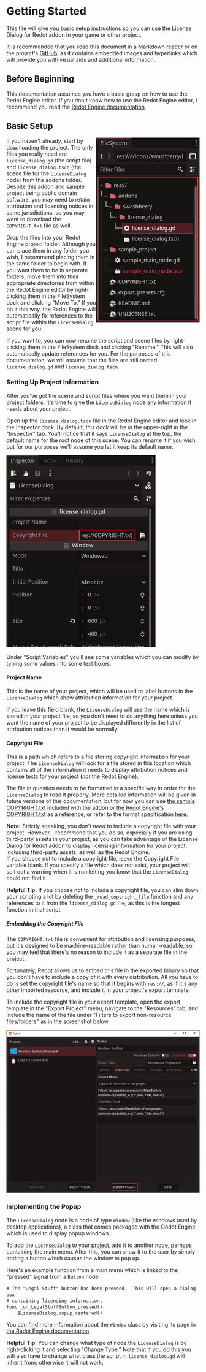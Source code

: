 # Getting Started

This file will give you basic setup instructions so you can use the License
Dialog for Redot addon in your game or other project.

It is recommended that you read this document in a Markdown reader or on the
project's [GitHub](https://github.com/swashdev/redot-license-dialog), as
it contains embedded images and hyperlinks which will provide you with visual
aids and additional information.

## Before Beginning

This documentation assumes you have a basic grasp on how to use the Redot Engine
editor.  If you don't know how to use the Redot Engine editor, I recommend you
read the [Redot Engine documentation][redot-docs].

[redot-docs]: https://docs.redotengine.org/en/stable/

## Basic Setup

<img style = "float:right" src = "screenshots/getting_started_01.png" title = "The FileSystem dock in a Redot Engine project, showing the file `license_dialog.gd` selected."/>

If you haven't already, start by downloading the project.  The only files you
really need are `license_dialog.gd` (the script file) and `license_dialog.tscn`
(the scene file for the `LicenseDialog` node) from the addons folder.  Despite
this addon and sample project being public domain software, you may need
to retain attribution and licensing notices in some jurisdictions, so you may
want to download the `COPYRIGHT.txt` file as well.

Drop the files into your Redot Engine project folder.  Although you can place
them in any folder you wish, I recommend placing them in the same folder to
begin with.  If you want them to be in separate folders, move them into their
appropriate directories from within the Redot Engine editor by right-clicking
them in the FileSystem dock and clicking "Move To."  If you do it this way, the
Redot Engine will automatically fix references to the script file within the
`LicenseDialog` scene for you.

If you want to, you can now rename the script and scene files by
right-clicking them in the FileSystem dock and clicking "Rename."  This will
also automatically update references for you.  For the purposes of this
documentation, we will assume that the files are still named
`license_dialog.gd` and `license_dialog.tscn`.

### Setting Up Project Information

After you've got the scene and script files where you want them in your project
folders, it's time to give the `LicenseDialog` node any information it needs
about your project.

Open up the `license_dialog.tscn` file in the Redot Engine editor and look in
the Inspector dock.  By default, this dock will be in the upper-right in the
"Inspector" tab.  You'll notice that it says `LicenseDialog` at the top, the
default name for the root node of this scene.  You can rename it if you wish,
but for our purposes we'll assume you let it keep its default name.

<img style = "margin: 0 auto" src = "screenshots/getting_started_02.png" title = "The Inspector dock in a Redot Engine project, showing some fields the user can modify to customize a `LicenseDialog` node." />

Under "Script Variables" you'll see some variables which you can modify by
typing some values into some text boxes.

#### Project Name

This is the name of your project, which will be used to label buttons in the
`LicenseDialog` which show attribution information for your project.

If you leave this field blank, the `LicenseDialog` will use the name which is
stored in your project file, so you don't need to do anything here unless you
want the name of your project to be displayed differently in the list of
attribution notices than it would be normally.

#### Copyright File

This is a path which refers to a file storing copyright information for your
project.  The `LicenseDialog` will look for a file stored in this location which
contains all of the information it needs to display attribution notices and
license texts for your project (*not* the Redot Engine).

The file in question needs to be formatted in a specific way in order for the
`LicenseDialog` to read it properly.  More detailed information will be given in
future versions of this documentation, but for now you can use
[the sample COPYRIGHT.txt][sample-copyright-file] included with the addon or
[the Redot Engine's COPYRIGHT.txt][redot-copyright-file] as
a reference, or refer to the format specification
[here][Debian copyright file format].

[sample-copyright-file]: ../COPYRIGHT.txt
[redot-copyright-file]: https://github.com/Redot-Engine/redot-engine/blob/master/COPYRIGHT.txt
[Debian copyright file format]: https://www.debian.org/doc/packaging-manuals/copyright-format/1.0/

**Note:**
Strictly speaking, you don't _need_ to include a copyright file with your
project.  However, I recommend that you do so, especially if you are using
third-party assets in your project, as you can take advantage of the License
Dialog for Redot addon to display licensing information for your project,
including third-party assets, as well as the Redot Engine.  
If you choose not to include a copyright file, leave the Copyright File variable
blank.  If you specify a file which does not exist, your project will spit out a
warning when it is run letting you know that the `LicenseDialog` could not find
it.

**Helpful Tip:**
If you choose not to include a copyright file, you can slim down your scripting
a lot by deleting the `_read_copyright_file` function and any references to it
from the `license_dialog.gd` file, as this is the longest function in that
script.

##### Embedding the Copyright File

The `COPYRIGHT.txt` file is convenient for attribution and licensing purposes,
but it's designed to be machine-readable rather than human-readable, so you may
feel that there's no reason to include it as a separate file in the project.

Fortunately, Redot allows us to embed this file in the exported binary so that
you don't have to include a copy of it with every distribution.  All you have
to do is set the copyright file's name so that it begins with `res://`, as if
it's any other imported resource, and include it in your project's export
template.

To include the copyright file in your export template, open the export template
in the "Export Project" menu, navigate to the "Resources" tab, and include the
name of the file under "Filters to export non-resource files/folders" as in
the screenshot below.

<img style = "margin: 0 auto" src = "screenshots/getting_started_03.png" title = "The Export menu in the Redot Engine, showing the Resources tab with a file named COPYRIGHT.txt to be included as a non-resource file in the export." />

### Implementing the Popup

The `LicenseDialog` node is a node of type `Window` (like the windows used by
desktop applications), a class that comes packaged with the Godot Engine which
is used to display popup windows.

To add the `LicenseDialog` to your project, add it to another node, perhaps
containing the main menu.  After this, you can show it to the user by simply
adding a button which causes the window to pop up.

Here's an example function from a main menu which is linked to the "pressed"
signal from a `Button` node:

```gdscript
# The "Legal Stuff" button has been pressed.  This will open a dialog box
# containing licensing information.
func _on_LegalStuffButton_pressed():
	$LicenseDialog.popup_centered()
```

You can find more information about the `Window` class by visiting its page in
[the Redot Engine documentation][redot-window-docs].

[redot-window-docs]: https://docs.redotengine.org/en/stable/classes/class_window

**Helpful Tip**:
You can change what type of node the `LicenseDialog` is by right-clicking it and
selecting "Change Type."  Note that if you do this you will also have to change
what class the script in `license_dialog.gd` will inherit from; otherwise it
will not work.
